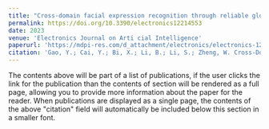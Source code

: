 ```yaml
---
title: "Cross-domain facial expression recognition through reliable global-local representation learning and dynamic label weighting"
permalink: https://doi.org/10.3390/electronics12214553
date: 2023
venue: 'Electronics Journal on Arti cial Intelligence'
paperurl: 'https://mdpi-res.com/d_attachment/electronics/electronics-12-04553/article_deploy/electronics-12-04553.pdf?version=1699275258'
citation: 'Gao, Y.; Cai, Y.; Bi, X.; Li, B.; Li, S.; Zheng, W. Cross-Domain Facial Expression Recognition through Reliable Global–Local Representation Learning and Dynamic Label Weighting. Electronics 2023, 12, 4553. https://doi.org/10.3390/electronics12214553'
---
```

The contents above will be part of a list of publications, if the user clicks the link for the publication than the contents of section will be rendered as a full page, allowing you to provide more information about the paper for the reader. When publications are displayed as a single page, the contents of the above "citation" field will automatically be included below this section in a smaller font.
